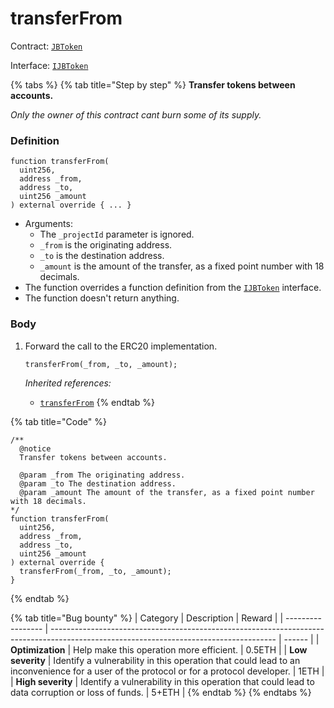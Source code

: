 # transferFrom

Contract: [`JBToken`](../)​‌

Interface: [`IJBToken`](../../../interfaces/ijbtoken.md)

{% tabs %}
{% tab title="Step by step" %}
**Transfer tokens between accounts.**

_Only the owner of this contract cant burn some of its supply._

### Definition

```solidity
function transferFrom(
  uint256,
  address _from,
  address _to,
  uint256 _amount
) external override { ... }
```

* Arguments:
  * The `_projectId` parameter is ignored.
  * `_from` is the originating address.
  * `_to` is the destination address.
  * `_amount` is the amount of the transfer, as a fixed point number with 18 decimals.
* The function overrides a function definition from the [`IJBToken`](../../../interfaces/ijbtoken.md) interface.
* The function doesn't return anything.

### Body

1.  Forward the call to the ERC20 implementation.

    ```solidity
    transferFrom(_from, _to, _amount);
    ```

    _Inherited references:_

    * [`transferFrom`](https://docs.openzeppelin.com/contracts/2.x/api/token/erc20#IERC20-transferFrom-address-address-uint256-)
{% endtab %}

{% tab title="Code" %}
```solidity
/** 
  @notice
  Transfer tokens between accounts.

  @param _from The originating address.
  @param _to The destination address.
  @param _amount The amount of the transfer, as a fixed point number with 18 decimals.
*/
function transferFrom(
  uint256,
  address _from,
  address _to,
  uint256 _amount
) external override {
  transferFrom(_from, _to, _amount);
}
```
{% endtab %}

{% tab title="Bug bounty" %}
| Category          | Description                                                                                                                            | Reward |
| ----------------- | -------------------------------------------------------------------------------------------------------------------------------------- | ------ |
| **Optimization**  | Help make this operation more efficient.                                                                                               | 0.5ETH |
| **Low severity**  | Identify a vulnerability in this operation that could lead to an inconvenience for a user of the protocol or for a protocol developer. | 1ETH   |
| **High severity** | Identify a vulnerability in this operation that could lead to data corruption or loss of funds.                                        | 5+ETH  |
{% endtab %}
{% endtabs %}
